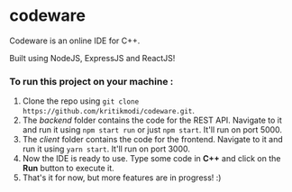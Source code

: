 # codeware

Codeware is an online IDE for C++.

Built using NodeJS, ExpressJS and ReactJS!

### To run this project on your machine :

1. Clone the repo using `git clone https://github.com/kritikmodi/codeware.git`.
2. The _backend_ folder contains the code for the REST API. Navigate to it and run it using `npm start run` or just `npm start`. It'll run on port 5000.
3. The _client_ folder contains the code for the frontend. Navigate to it and run it using `yarn start`. It'll run on port 3000.
4. Now the IDE is ready to use. Type some code in **C++** and click on the **Run** button to execute it.
5. That's it for now, but more features are in progress! :)
